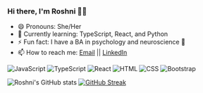 ### Hi there, I'm Roshni 👋🏽
- 😄 Pronouns: She/Her
- 🌱 Currently learning: TypeScript, React, and Python
- ⚡ Fun fact: I have a BA in psychology and neuroscience 🧠
- 📫 How to reach me: [Email](mailto:rpatel01@wesleyan.edu) || [LinkedIn](https://www.linkedin.com/in/roshni-patel/)


<p>
  <img alt="JavaScript" src="https://img.shields.io/badge/JavaScript-F7DF1E?logo=javascript&logoColor=white&style=flat" />
  <img alt="TypeScript" src="https://img.shields.io/badge/--3178C6?logo=typescript&logoColor=ffffff" />
  <img alt="React" src="https://img.shields.io/badge/React-61DAFB?logo=react&logoColor=white&style=flat" />
  <img alt="HTML" src="https://img.shields.io/badge/HTML-E34F26?logo=html5&logoColor=white&style=flat" />
  <img alt="CSS" src="https://img.shields.io/badge/CSS-1572B6?logo=css3&logoColor=white&style=flat" />
  <img alt="Bootstrap" src="https://img.shields.io/badge/Bootstrap-7952B3?logo=bootstrap&logoColor=white&style=flat" />
</p>

![Roshni's GitHub stats](https://github-readme-stats.vercel.app/api?username=roshni-patel&hide=stars,&hide_border=true,issues&theme=tokyonight&show_icons=true&count_private=true)
[![GitHub Streak](http://github-readme-streak-stats.herokuapp.com?user=roshni-patel&theme=tokyonight&hide_border=true&date_format=M%20j%5B%2C%20Y%5D)](https://git.io/streak-stats)

<!-- [![Top Langs](https://github-readme-stats.vercel.app/api/top-langs/?username=roshni-patel&layout=compact&langs_count=10&theme=tokyonight&count_private=true&show_icons=true?)](https://github.com/roshni-patel/github-readme-stats)
 -->

<!--
**roshni-patel/roshni-patel** is a ✨ _special_ ✨ repository because its `README.md` (this file) appears on your GitHub profile.

Here are some ideas to get you started:

- 🔭 I’m currently working on ...
- 🌱 I’m currently learning ...
- 👯 I’m looking to collaborate on ...
- 🤔 I’m looking for help with ...
- 💬 Ask me about ...
- 📫 How to reach me: ...
- 😄 Pronouns: ...
- ⚡ Fun fact: ...
-->
